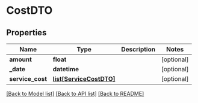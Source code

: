# CostDTO

## Properties
Name | Type | Description | Notes
------------ | ------------- | ------------- | -------------
**amount** | **float** |  | [optional] 
**_date** | **datetime** |  | [optional] 
**service_cost** | [**list[ServiceCostDTO]**](ServiceCostDTO.md) |  | [optional] 

[[Back to Model list]](../README.md#documentation-for-models) [[Back to API list]](../README.md#documentation-for-api-endpoints) [[Back to README]](../README.md)



